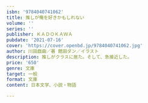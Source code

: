 ```yaml
---
isbn: '9784040741062'
title: 推しが俺を好きかもしれない
volume: ''
series: ''
publisher: ＫＡＤＯＫＡＷＡ
pubdate: '2021-07-16'
cover: 'https://cover.openbd.jp/9784040741062.jpg'
author: 川田戯曲／著 館田ダン／イラスト
description: 推しがクラスに居た。そして、急接近した。
price: '650'
genre: 文庫
target: 一般
format: 文庫
content: 日本文学、小説・物語

---
```

